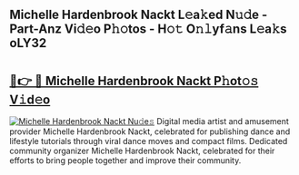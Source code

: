 ## Michelle Hardenbrook Nackt L𝚎a𝚔ed N𝚞𝚍e - Part-Anz Vi𝚍𝚎o P𝚑𝚘tos - H𝚘𝚝 O𝚗𝚕yf𝚊ns L𝚎a𝚔s oLY32

# <h2><a href="http://kf469l.oniu.top/?m=Michelle+Hardenbrook+Nackt">🔗👉 🔴 Michelle Hardenbrook Nackt P𝚑ot𝚘𝚜 V𝚒d𝚎o</a></h2>

[![Michelle Hardenbrook Nackt Nu𝚍e𝚜](https://i.imgur.com/0qMVB7G.gif)](http://kf469l.oniu.top/?m=Michelle+Hardenbrook+Nackt)
Digital media artist and amusement provider Michelle Hardenbrook Nackt, celebrated for publishing dance and lifestyle tutorials through viral dance moves and compact films. Dedicated community organizer Michelle Hardenbrook Nackt, celebrated for their efforts to bring people together and improve their community.  
